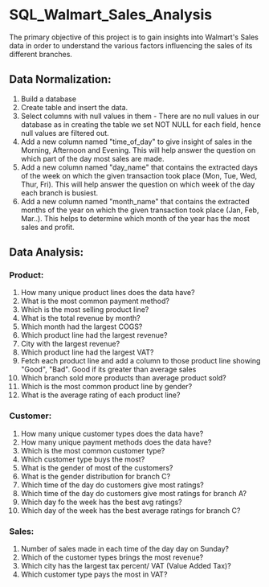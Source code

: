 # SQL_Walmart_Sales_Analysis

The primary objective of this project is to gain insights into Walmart's Sales data in order to understand the various factors influencing the sales of its different branches.

## Data Normalization:
1. Build a database
2. Create table and insert the data.
3. Select columns with null values in them - There are no null values in our database as in creating the table we set NOT NULL for each field, hence null values are filtered out.
4. Add a new column named "time_of_day" to give insight of sales in the Morning, Afternoon and Evening. This will help answer the question on which part of the day most sales are made.
5. Add a new column named "day_name" that contains the extracted days of the week on which the given transaction took place (Mon, Tue, Wed, Thur, Fri). This will help answer the question on which week of the day each branch is busiest.
6. Add a new column named "month_name" that contains the extracted months of the year on which the given transaction took place (Jan, Feb, Mar..). This helps to determine which month of the year has the most sales and profit.

## Data Analysis:

### Product:
1. How many unique product lines does the data have?
2. What is the most common payment method?
3. Which is the most selling product line?
4. What is the total revenue by month?
5. Which month had the largest COGS?
6. Which product line had the largest revenue?
7. City with the largest revenue?
8. Which product line had the largest VAT?
9. Fetch each product line and add a column to those product line showing "Good", "Bad". Good if its greater than average sales
10. Which branch sold more products than average product sold?
11. Which is the most common product line by gender?
12. What is the average rating of each product line?

### Customer:
1. How many unique customer types does the data have?
2. How many unique payment methods does the data have?
3. Which is the most common customer type?
4. Which customer type buys the most?
5. What is the gender of most of the customers?
6. What is the gender distribution for branch C?
7. Which time of the day do customers give most ratings?
8. Which time of the day do customers give most ratings for branch A?
9. Which day fo the week has the best avg ratings?
10. Which day of the week has the best average ratings for branch C?

### Sales:
1. Number of sales made in each time of the day day on Sunday?
2. Which of the customer types brings the most revenue?
3. Which city has the largest tax percent/ VAT (Value Added Tax)?
4. Which customer type pays the most in VAT?
